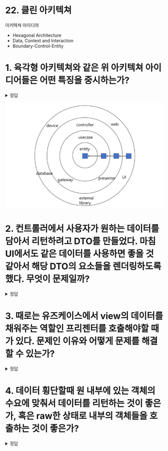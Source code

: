 # 22. 클린 아키텍쳐

아키텍쳐 아이디어

- Hexagonal Architecture
- Data, Context and Interaction
- Boundary-Control-Entity


# 1. 육각형 아키텍쳐와 같은 위 아키텍쳐 아이디어들은 어떤 특징을 중시하는가?

<details>
<summary> 정답 </summary>

![img.png](img.png)
- UI, DB, 프레임워크 독립성
- 육각형 아키텍쳐는 그중에서도 특정 adapter가 usecase 사용을 위한 포트(인터페이스)를 사용하는 방식이다.
  - 입력이 들어오는 Controller가 어댑터가 되고, 특정 usecase 호출하는 포트(라고는 하지만 그냥 인터페이스 함수)를 사용한다.
  - https://devkingdom.tistory.com/341?category=838914
  - https://devkingdom.tistory.com/342


</details>



![img_1.png](img_1.png)

# 2. 컨트롤러에서 사용자가 원하는 데이터를 담아서 리턴하려고 DTO를 만들었다. 마침 UI에서도 같은 데이터를 사용하면 좋을 것 같아서 해당 DTO의 요소들을 렌더링하도록 했다. 무엇이 문제일까?


<details>
<summary> 정답 </summary>
의존성 규칙은 잘 준수했다. 고로 일단 문제없음?

</details>

# 3. 때로는 유즈케이스에서 view의 데이터를 채워주는 역할인 프리젠터를 호출해야할 때가 있다. 문제인 이유와 어떻게 문제를 해결할 수 있는가?

<details>
<summary> 정답 </summary>

- 유즈케이스가 더 내부의 원 (고수준)이기 때문이다. 
- 제어흐름이 유즈케이스 -> 프리젠터 & 의존성도 유즈케이스 -> 프리젠터 가 된다. 
- 엔티티단에 인터페이스를 두어서 내부계층으로 호출을 하게 하고, 프리젠터가 해당 인터페이스를 구현해 의존성 역전을 시킨다.
  - 제어흐름이 유즈케이스 -> 유즈케이스 인터페이스  <- 프리젠터

</details>


# 4. 데이터 횡단할때 원 내부에 있는 객체의 수요에 맞춰서 데이터를 리턴하는 것이 좋은가, 혹은 raw한 상태로 내부의 객체들을 호출하는 것이 좋은가? 

<details>
<summary> 정답 </summary>

- 내부의 원에서 외부의 원의 데이터 구조를 알아야 한다면 안된다.
- ex.) DB에서 row 구조로 데이터 반환한다고 하면 내부 자료구조가 알수있는 형태로 데이터 전달해야 한다. 

</details>
